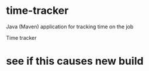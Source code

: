 # time-tracker
Java (Maven) application for tracking time on the job

Time tracker
# see if this causes new build

